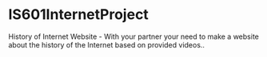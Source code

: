# IS601InternetProject
History of Internet Website - With your partner your need to make a website about the history of the Internet based on provided videos.. 

